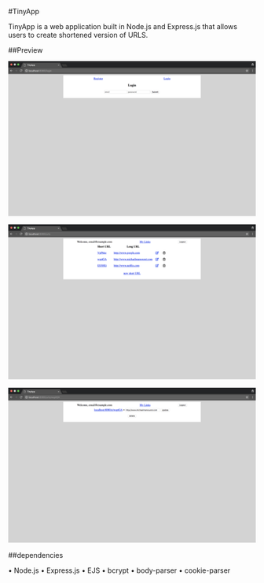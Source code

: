 #TinyApp

TinyApp is a web application built in Node.js and Express.js that allows users to create shortened version of URLS.

##Preview

![Login page](./docs/login.png)

![Homepage for logged in user displaying list of all short URLS](./docs/index.png)

![Edit page for existing URLS](./docs/update.png)

##dependencies

• Node.js
• Express.js
• EJS
• bcrypt
• body-parser
• cookie-parser